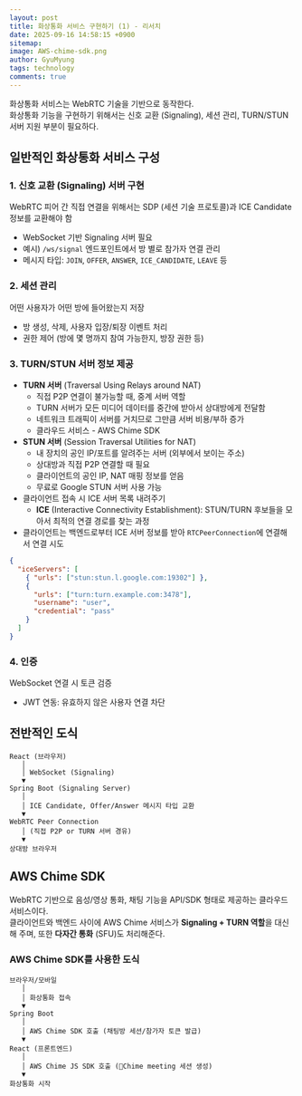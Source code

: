 ```yaml
---
layout:	post
title: 화상통화 서비스 구현하기 (1) - 리서치
date: 2025-09-16 14:58:15 +0900
sitemap: 
image: AWS-chime-sdk.png
author: GyuMyung
tags: technology
comments: true
---
```

화상통화 서비스는 WebRTC 기술을 기반으로 동작한다.<br>
화상통화 기능을 구현하기 위해서는 신호 교환 (Signaling), 세션 관리, TURN/STUN 서버 지원 부분이 필요하다.

## 일반적인 화상통화 서비스 구성
### 1. 신호 교환 (Signaling) 서버 구현
WebRTC 피어 간 직접 연결을 위해서는 SDP (세션 기술 프로토콜)과 ICE Candidate 정보를 교환해야 함
- WebSocket 기반 Signaling 서버 필요
- 예시) `/ws/signal` 엔드포인트에서 방 별로 참가자 연결 관리
- 메시지 타입: `JOIN`, `OFFER`, `ANSWER`, `ICE_CANDIDATE`, `LEAVE` 등

### 2. 세션 관리
어떤 사용자가 어떤 방에 들어왔는지 저장
- 방 생성, 삭제, 사용자 입장/퇴장 이벤트 처리
- 권한 제어 (방에 몇 명까지 참여 가능한지, 방장 권한 등)

### 3. TURN/STUN 서버 정보 제공
- **TURN 서버** (Traversal Using Relays around NAT)
    - 직접 P2P 연결이 불가능할 때, 중계 서버 역할
    - TURN 서버가 모든 미디어 데이터를 중간에 받아서 상대방에게 전달함
    - 네트워크 트래픽이 서버를 거치므로 그만큼 서버 비용/부하 증가
    - 클라우드 서비스 - AWS Chime SDK
- **STUN 서버** (Session Traversal Utilities for NAT)
    - 내 장치의 공인 IP/포트를 알려주는 서버 (외부에서 보이는 주소)
    - 상대방과 직접 P2P 연결할 때 필요
    - 클라이언트의 공인 IP, NAT 매핑 정보를 얻음
    - 무료로 Google STUN 서버 사용 가능
- 클라이언트 접속 시 ICE 서버 목록 내려주기
    - **ICE** (Interactive Connectivity Establishment): STUN/TURN 후보들을 모아서 최적의 연결 경로를 찾는 과정
- 클라이언트는 백엔드로부터 ICE 서버 정보를 받아 `RTCPeerConnection`에 연결해서 연결 시도

```json
{
  "iceServers": [
    { "urls": ["stun:stun.l.google.com:19302"] },
    {
      "urls": ["turn:turn.example.com:3478"],
      "username": "user",
      "credential": "pass"
    }
  ]
}
```

### 4. 인증
WebSocket 연결 시 토큰 검증
- JWT 연동: 유효하지 않은 사용자 연결 차단

## 전반적인 도식
```
React (브라우저)
   │
   │ WebSocket (Signaling)
   ▼
Spring Boot (Signaling Server)
   │
   │ ICE Candidate, Offer/Answer 메시지 타입 교환
   ▼
WebRTC Peer Connection
   │ (직접 P2P or TURN 서버 경유)
   ▼
상대방 브라우저
```

## AWS Chime SDK
WebRTC 기반으로 음성/영상 통화, 채팅 기능을 API/SDK 형태로 제공하는 클라우드 서비스이다.<br>
클라이언트와 백엔드 사이에 AWS Chime 서비스가 **Signaling + TURN 역할**을 대신해 주며, 또한 **다자간 통화** (SFU)도 처리해준다.

### AWS Chime SDK를 사용한 도식
```
브라우저/모바일
   │
   │ 화상통화 접속
   ▼
Spring Boot
   │
   │ AWS Chime SDK 호출 (채팅방 세션/참가자 토큰 발급)
   ▼
React (프론트엔드)
   │
   │ AWS Chime JS SDK 호출 (Chime meeting 세션 생성)
   ▼
화상통화 시작
```
